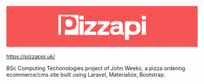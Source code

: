 ![Pizzapi Logo](https://github.com/JWUni/Images/blob/master/githubbanner.png?raw=true)

https://pizzappi.uk/

BSc Computing Techonologies project of John Weeks, a pizza ordering ecommerce/cms site built using Laravel, Materialize, Bootstrap.
